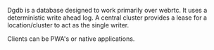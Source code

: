 
Dgdb is a database designed to work primarily over webrtc. It uses a deterministic write ahead log. A central cluster provides a lease for a location/cluster to act as the single writer.

Clients can be PWA's or native applications. 